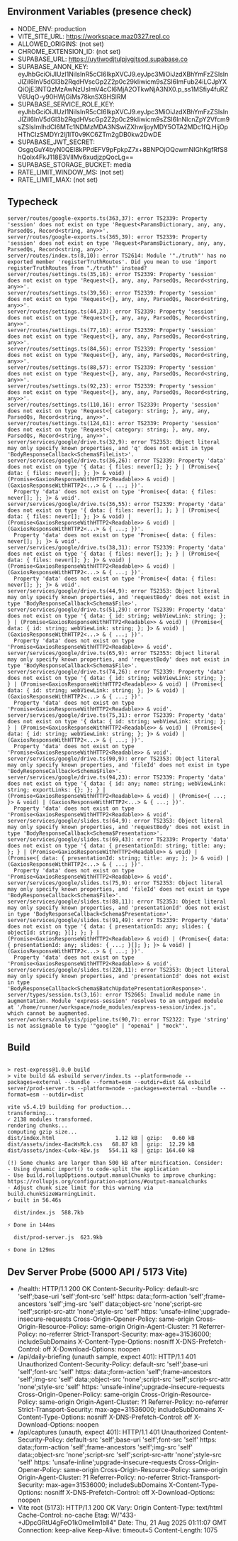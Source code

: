 
## Environment Variables (presence check)

- NODE_ENV: production
- VITE_SITE_URL: https://workspace.maz0327.repl.co
- ALLOWED_ORIGINS: (not set)
- CHROME_EXTENSION_ID: (not set)
- SUPABASE_URL: https://uytiwodjtulpjvgjtsod.supabase.co
- SUPABASE_ANON_KEY: eyJhbGciOiJIUzI1NiIsInR5cCI6IkpXVCJ9.eyJpc3MiOiJzdXBhYmFzZSIsInJlZiI6InV5dGl3b2RqdHVscGp2Z2p0c29kIiwicm9sZSI6ImFub24iLCJpYXQiOjE3NTQzMzAwNzUsImV4cCI6MjA2OTkwNjA3NX0.p_ss1MSfiy4fuRZV6UqO-y90HWjGiMs78knSX8HSlRM
- SUPABASE_SERVICE_ROLE_KEY: eyJhbGciOiJIUzI1NiIsInR5cCI6IkpXVCJ9.eyJpc3MiOiJzdXBhYmFzZSIsInJlZiI6InV5dGl3b2RqdHVscGp2Z2p0c29kIiwicm9sZSI6InNlcnZpY2Vfcm9sZSIsImlhdCI6MTc1NDMzMDA3NSwiZXhwIjoyMDY5OTA2MDc1fQ.HijOpHThCIzSMDYr2lj1IT0v9KC6ZTm2gDB0kw2DwDE
- SUPABASE_JWT_SECRET: OsgqGuY4byN0QEI8kPPdEFV9pFpkpZ7x+8BNPOjOQcwmNIGhKgfRfS8hQolx4FkJ118E3VIlMv6xudjzpQocLg==
- SUPABASE_STORAGE_BUCKET: media
- RATE_LIMIT_WINDOW_MS: (not set)
- RATE_LIMIT_MAX: (not set)

## Typecheck

```
server/routes/google-exports.ts(363,37): error TS2339: Property 'session' does not exist on type 'Request<ParamsDictionary, any, any, ParsedQs, Record<string, any>>'.
server/routes/google-exports.ts(365,39): error TS2339: Property 'session' does not exist on type 'Request<ParamsDictionary, any, any, ParsedQs, Record<string, any>>'.
server/routes/index.ts(8,10): error TS2614: Module '"./truth"' has no exported member 'registerTruthRoutes'. Did you mean to use 'import registerTruthRoutes from "./truth"' instead?
server/routes/settings.ts(35,16): error TS2339: Property 'session' does not exist on type 'Request<{}, any, any, ParsedQs, Record<string, any>>'.
server/routes/settings.ts(39,56): error TS2339: Property 'session' does not exist on type 'Request<{}, any, any, ParsedQs, Record<string, any>>'.
server/routes/settings.ts(44,23): error TS2339: Property 'session' does not exist on type 'Request<{}, any, any, ParsedQs, Record<string, any>>'.
server/routes/settings.ts(77,16): error TS2339: Property 'session' does not exist on type 'Request<{}, any, any, ParsedQs, Record<string, any>>'.
server/routes/settings.ts(84,56): error TS2339: Property 'session' does not exist on type 'Request<{}, any, any, ParsedQs, Record<string, any>>'.
server/routes/settings.ts(88,57): error TS2339: Property 'session' does not exist on type 'Request<{}, any, any, ParsedQs, Record<string, any>>'.
server/routes/settings.ts(92,23): error TS2339: Property 'session' does not exist on type 'Request<{}, any, any, ParsedQs, Record<string, any>>'.
server/routes/settings.ts(110,16): error TS2339: Property 'session' does not exist on type 'Request<{ category: string; }, any, any, ParsedQs, Record<string, any>>'.
server/routes/settings.ts(124,61): error TS2339: Property 'session' does not exist on type 'Request<{ category: string; }, any, any, ParsedQs, Record<string, any>>'.
server/services/google/drive.ts(32,9): error TS2353: Object literal may only specify known properties, and 'q' does not exist in type 'BodyResponseCallback<Schema$FileList>'.
server/services/google/drive.ts(36,26): error TS2339: Property 'data' does not exist on type '{ data: { files: never[]; }; } | (Promise<{ data: { files: never[]; }; }> & void) | (Promise<GaxiosResponseWithHTTP2<Readable>> & void) | (GaxiosResponseWithHTTP2<...> & { ...; })'.
  Property 'data' does not exist on type 'Promise<{ data: { files: never[]; }; }> & void'.
server/services/google/drive.ts(36,55): error TS2339: Property 'data' does not exist on type '{ data: { files: never[]; }; } | (Promise<{ data: { files: never[]; }; }> & void) | (Promise<GaxiosResponseWithHTTP2<Readable>> & void) | (GaxiosResponseWithHTTP2<...> & { ...; })'.
  Property 'data' does not exist on type 'Promise<{ data: { files: never[]; }; }> & void'.
server/services/google/drive.ts(38,31): error TS2339: Property 'data' does not exist on type '{ data: { files: never[]; }; } | (Promise<{ data: { files: never[]; }; }> & void) | (Promise<GaxiosResponseWithHTTP2<Readable>> & void) | (GaxiosResponseWithHTTP2<...> & { ...; })'.
  Property 'data' does not exist on type 'Promise<{ data: { files: never[]; }; }> & void'.
server/services/google/drive.ts(44,9): error TS2353: Object literal may only specify known properties, and 'requestBody' does not exist in type 'BodyResponseCallback<Schema$File>'.
server/services/google/drive.ts(51,29): error TS2339: Property 'data' does not exist on type '{ data: { id: string; webViewLink: string; }; } | (Promise<GaxiosResponseWithHTTP2<Readable>> & void) | (Promise<{ data: { id: string; webViewLink: string; }; }> & void) | (GaxiosResponseWithHTTP2<...> & { ...; })'.
  Property 'data' does not exist on type 'Promise<GaxiosResponseWithHTTP2<Readable>> & void'.
server/services/google/drive.ts(65,9): error TS2353: Object literal may only specify known properties, and 'requestBody' does not exist in type 'BodyResponseCallback<Schema$File>'.
server/services/google/drive.ts(74,26): error TS2339: Property 'data' does not exist on type '{ data: { id: string; webViewLink: string; }; } | (Promise<GaxiosResponseWithHTTP2<Readable>> & void) | (Promise<{ data: { id: string; webViewLink: string; }; }> & void) | (GaxiosResponseWithHTTP2<...> & { ...; })'.
  Property 'data' does not exist on type 'Promise<GaxiosResponseWithHTTP2<Readable>> & void'.
server/services/google/drive.ts(75,31): error TS2339: Property 'data' does not exist on type '{ data: { id: string; webViewLink: string; }; } | (Promise<GaxiosResponseWithHTTP2<Readable>> & void) | (Promise<{ data: { id: string; webViewLink: string; }; }> & void) | (GaxiosResponseWithHTTP2<...> & { ...; })'.
  Property 'data' does not exist on type 'Promise<GaxiosResponseWithHTTP2<Readable>> & void'.
server/services/google/drive.ts(90,9): error TS2353: Object literal may only specify known properties, and 'fileId' does not exist in type 'BodyResponseCallback<Schema$File>'.
server/services/google/drive.ts(94,23): error TS2339: Property 'data' does not exist on type '{ data: { id: any; name: string; webViewLink: string; exportLinks: {}; }; } | (Promise<GaxiosResponseWithHTTP2<Readable>> & void) | (Promise<{ ...; }> & void) | (GaxiosResponseWithHTTP2<...> & { ...; })'.
  Property 'data' does not exist on type 'Promise<GaxiosResponseWithHTTP2<Readable>> & void'.
server/services/google/slides.ts(64,9): error TS2353: Object literal may only specify known properties, and 'requestBody' does not exist in type 'BodyResponseCallback<Schema$Presentation>'.
server/services/google/slides.ts(69,43): error TS2339: Property 'data' does not exist on type '{ data: { presentationId: string; title: any; }; } | (Promise<GaxiosResponseWithHTTP2<Readable>> & void) | (Promise<{ data: { presentationId: string; title: any; }; }> & void) | (GaxiosResponseWithHTTP2<...> & { ...; })'.
  Property 'data' does not exist on type 'Promise<GaxiosResponseWithHTTP2<Readable>> & void'.
server/services/google/slides.ts(75,9): error TS2353: Object literal may only specify known properties, and 'fileId' does not exist in type 'BodyResponseCallback<Schema$File>'.
server/services/google/slides.ts(88,11): error TS2353: Object literal may only specify known properties, and 'presentationId' does not exist in type 'BodyResponseCallback<Schema$Presentation>'.
server/services/google/slides.ts(91,49): error TS2339: Property 'data' does not exist on type '{ data: { presentationId: any; slides: { objectId: string; }[]; }; } | (Promise<GaxiosResponseWithHTTP2<Readable>> & void) | (Promise<{ data: { presentationId: any; slides: { ...; }[]; }; }> & void) | (GaxiosResponseWithHTTP2<...> & { ...; })'.
  Property 'data' does not exist on type 'Promise<GaxiosResponseWithHTTP2<Readable>> & void'.
server/services/google/slides.ts(220,11): error TS2353: Object literal may only specify known properties, and 'presentationId' does not exist in type 'BodyResponseCallback<Schema$BatchUpdatePresentationResponse>'.
server/types/session.ts(3,16): error TS2665: Invalid module name in augmentation. Module 'express-session' resolves to an untyped module at '/home/runner/workspace/node_modules/express-session/index.js', which cannot be augmented.
server/workers/analysis/pipeline.ts(90,7): error TS2322: Type 'string' is not assignable to type '"google" | "openai" | "mock"'.
```

## Build

```

> rest-express@1.0.0 build
> vite build && esbuild server/index.ts --platform=node --packages=external --bundle --format=esm --outdir=dist && esbuild server/prod-server.ts --platform=node --packages=external --bundle --format=esm --outdir=dist

vite v5.4.19 building for production...
transforming...
✓ 2138 modules transformed.
rendering chunks...
computing gzip size...
dist/index.html                   1.12 kB │ gzip:   0.60 kB
dist/assets/index-BacWsMck.css   68.87 kB │ gzip:  12.29 kB
dist/assets/index-Cu4x-kEw.js   554.11 kB │ gzip: 164.60 kB

(!) Some chunks are larger than 500 kB after minification. Consider:
- Using dynamic import() to code-split the application
- Use build.rollupOptions.output.manualChunks to improve chunking: https://rollupjs.org/configuration-options/#output-manualchunks
- Adjust chunk size limit for this warning via build.chunkSizeWarningLimit.
✓ built in 56.46s

  dist/index.js  588.7kb

⚡ Done in 144ms

  dist/prod-server.js  623.9kb

⚡ Done in 129ms
```

## Dev Server Probe (5000 API / 5173 Vite)

- /health:
  HTTP/1.1 200 OK
  Content-Security-Policy: default-src 'self';base-uri 'self';font-src 'self' https: data:;form-action 'self';frame-ancestors 'self';img-src 'self' data:;object-src 'none';script-src 'self';script-src-attr 'none';style-src 'self' https: 'unsafe-inline';upgrade-insecure-requests
  Cross-Origin-Opener-Policy: same-origin
  Cross-Origin-Resource-Policy: same-origin
  Origin-Agent-Cluster: ?1
  Referrer-Policy: no-referrer
  Strict-Transport-Security: max-age=31536000; includeSubDomains
  X-Content-Type-Options: nosniff
  X-DNS-Prefetch-Control: off
  X-Download-Options: noopen
- /api/daily-briefing (unauth sample, expect 401):
  HTTP/1.1 401 Unauthorized
  Content-Security-Policy: default-src 'self';base-uri 'self';font-src 'self' https: data:;form-action 'self';frame-ancestors 'self';img-src 'self' data:;object-src 'none';script-src 'self';script-src-attr 'none';style-src 'self' https: 'unsafe-inline';upgrade-insecure-requests
  Cross-Origin-Opener-Policy: same-origin
  Cross-Origin-Resource-Policy: same-origin
  Origin-Agent-Cluster: ?1
  Referrer-Policy: no-referrer
  Strict-Transport-Security: max-age=31536000; includeSubDomains
  X-Content-Type-Options: nosniff
  X-DNS-Prefetch-Control: off
  X-Download-Options: noopen
- /api/captures (unauth, expect 401):
  HTTP/1.1 401 Unauthorized
  Content-Security-Policy: default-src 'self';base-uri 'self';font-src 'self' https: data:;form-action 'self';frame-ancestors 'self';img-src 'self' data:;object-src 'none';script-src 'self';script-src-attr 'none';style-src 'self' https: 'unsafe-inline';upgrade-insecure-requests
  Cross-Origin-Opener-Policy: same-origin
  Cross-Origin-Resource-Policy: same-origin
  Origin-Agent-Cluster: ?1
  Referrer-Policy: no-referrer
  Strict-Transport-Security: max-age=31536000; includeSubDomains
  X-Content-Type-Options: nosniff
  X-DNS-Prefetch-Control: off
  X-Download-Options: noopen
- Vite root (5173):
  HTTP/1.1 200 OK
  Vary: Origin
  Content-Type: text/html
  Cache-Control: no-cache
  Etag: W/"433-+JDpcGRtU4gFeO1kOmellm1bIl4"
  Date: Thu, 21 Aug 2025 01:11:07 GMT
  Connection: keep-alive
  Keep-Alive: timeout=5
  Content-Length: 1075
  
